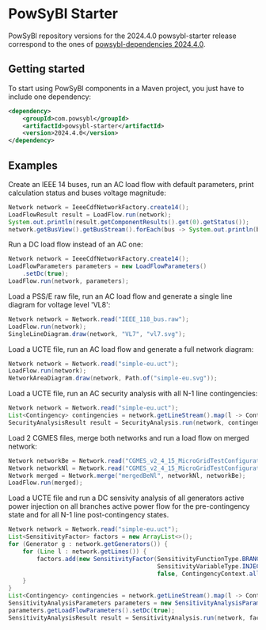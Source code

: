 # PowSyBl Starter



PowSyBl repository versions for the 2024.4.0 powsybl-starter release correspond to the ones of
[powsybl-dependencies 2024.4.0](https://github.com/powsybl/powsybl-dependencies/releases/tag/v2024.4.0).



## Getting started

To start using PowSyBl components in a Maven project, you just have to include one dependency:

```xml
<dependency>
    <groupId>com.powsybl</groupId>
    <artifactId>powsybl-starter</artifactId>
    <version>2024.4.0</version>
</dependency>
```



## Examples



Create an IEEE 14 buses, run an AC load flow with default parameters, print calculation status and buses voltage magnitude:

```java
Network network = IeeeCdfNetworkFactory.create14();
LoadFlowResult result = LoadFlow.run(network);
System.out.println(result.getComponentResults().get(0).getStatus());
network.getBusView().getBusStream().forEach(bus -> System.out.println(bus.getId() + " " + bus.getV()));
```



Run a DC load flow instead of an AC one:

```java
Network network = IeeeCdfNetworkFactory.create14();
LoadFlowParameters parameters = new LoadFlowParameters()
    .setDc(true);
LoadFlow.run(network, parameters);
```



Load a PSS/E raw file, run an AC load flow and generate a single line diagram for voltage level 'VL8':

```java
Network network = Network.read("IEEE_118_bus.raw");
LoadFlow.run(network);
SingleLineDiagram.draw(network, "VL7", "vl7.svg");
```

 

Load a UCTE file, run an AC load flow and generate a full network diagram:

```java
Network network = Network.read("simple-eu.uct");
LoadFlow.run(network);
NetworkAreaDiagram.draw(network, Path.of("simple-eu.svg"));
```



Load a UCTE file, run an AC security analysis with all N-1 line contingencies:

```java
Network network = Network.read("simple-eu.uct");
List<Contingency> contingencies = network.getLineStream().map(l -> Contingency.line(l.getId())).collect(Collectors.toList());
SecurityAnalysisResult result = SecurityAnalysis.run(network, contingencies).getResult();
```



Load 2 CGMES files, merge both networks and run a load flow on merged network:

```java
Network networkBe = Network.read("CGMES_v2_4_15_MicroGridTestConfiguration_BC_BE_v2.zip");
Network networkNl = Network.read("CGMES_v2_4_15_MicroGridTestConfiguration_BC_NL_v2.zip");
Network merged = Network.merge("mergedBeNl", networkNl, networkBe);
LoadFlow.run(merged);
```



Load a UCTE file and run a DC sensivity analysis of all generators active power injection on all branches active power flow for the pre-contingency state and for all N-1 line post-contingency states.

```java
Network network = Network.read("simple-eu.uct");
List<SensitivityFactor> factors = new ArrayList<>();
for (Generator g : network.getGenerators()) {
    for (Line l : network.getLines()) {
        factors.add(new SensitivityFactor(SensitivityFunctionType.BRANCH_ACTIVE_POWER_1, l.getId(),
                                          SensitivityVariableType.INJECTION_ACTIVE_POWER, g.getId(),
                                          false, ContingencyContext.all()));
    }
}
List<Contingency> contingencies = network.getLineStream().map(l -> Contingency.line(l.getId())).collect(Collectors.toList());
SensitivityAnalysisParameters parameters = new SensitivityAnalysisParameters();
parameters.getLoadFlowParameters().setDc(true);
SensitivityAnalysisResult result = SensitivityAnalysis.run(network, factors, contingencies, parameters);
```

